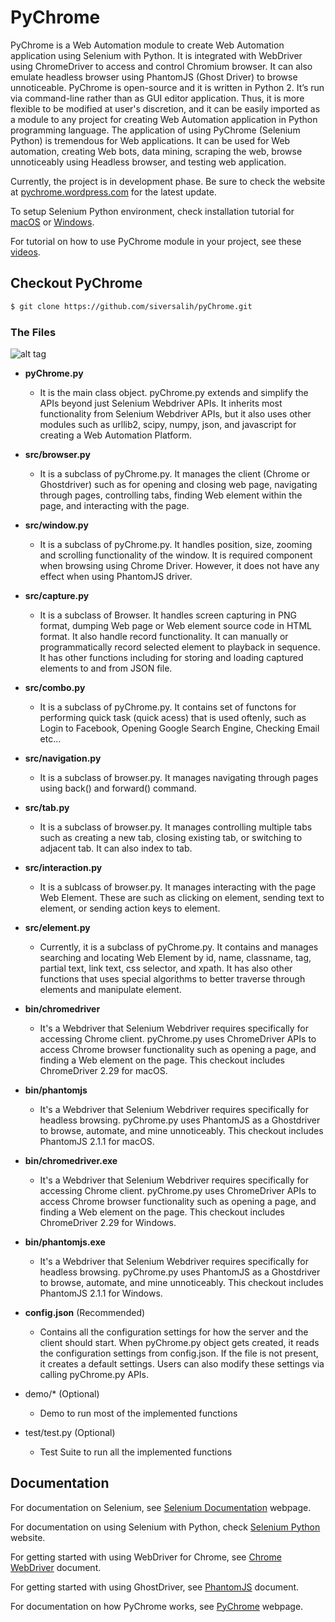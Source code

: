 # PyChrome


PyChrome is a Web Automation module to create Web Automation application using Selenium with Python. It is integrated with WebDriver using ChromeDriver to access and control Chromium browser. It can also emulate headless browser using PhantomJS (Ghost Driver) to browse unnoticeable. PyChrome is open-source and it is written in Python 2. It’s run via command-line rather than as GUI editor application. Thus, it is more flexible to be modified at user's discretion, and it can be easily imported as a module to any project for creating Web Automation application in Python programming language. The application of using PyChrome (Selenium Python) is tremendous for Web applications. It can be used for Web automation, creating Web bots, data mining, scraping the web, browse unnoticeably using Headless browser, and testing web application.



Currently, the project is in development phase. Be sure to check the website  at [pychrome.wordpress.com][website] for the latest update.


To setup Selenium Python environment, check installation tutorial for [macOS][macos] or [Windows][windows].

For tutorial on how to use PyChrome module in your project, see these [videos][videos].



## Checkout PyChrome
```sh
$ git clone https://github.com/siversalih/pyChrome.git
```
### The Files
![alt tag][DSNIMG]

-	**pyChrome.py**
	-	It is the main class object. pyChrome.py extends and simplify the APIs beyond just Selenium Webdriver APIs. It inherits most functionality from Selenium Webdriver APIs, but it also uses other modules such as urllib2, scipy, numpy, json, and javascript for creating a Web Automation Platform. 

-	**src/browser.py** 
	-	It is a subclass of pyChrome.py. It manages the client (Chrome or Ghostdriver) such as for opening and closing web page, navigating through pages, controlling tabs, finding Web element within the page, and interacting with the page.

-	**src/window.py**
	-	It is a subclass of pyChrome.py. It handles position, size, zooming and scrolling functionality of the window. It is required component when browsing using Chrome Driver. However, it does not have any effect when using PhantomJS driver.

-	**src/capture.py**
	-	It is a subclass of Browser. It handles screen capturing in PNG format, dumping Web page or Web element source code in HTML format. It also handle record functionality. It can manually or programmatically record selected element to playback in sequence. It has other functions including for storing and loading captured elements to and from JSON file.

-	**src/combo.py**
	-	It is a subclass of pyChrome.py. It contains set of functons for performing quick task (quick acess) that is used oftenly, such as Login to Facebook, Opening Google Search Engine, Checking Email etc...

-	**src/navigation.py**
	-	It is a subclass of browser.py. It manages navigating through pages using back() and forward() command.

-	**src/tab.py**
	-	It is a subclass of browser.py. It manages controlling multiple tabs such as creating a new tab, closing existing tab, or switching to adjacent tab. It can also index to tab.

-	**src/interaction.py**
	-	It is a sublcass of browser.py. It manages interacting with the page Web Element. These are such as clicking on element, sending text to element, or sending action keys to element.

-	**src/element.py**
	-	Currently, it is a subclass of pyChrome.py. It contains and manages searching and locating Web Element by id, name, classname, tag, partial text, link text, css selector, and xpath. It has also other functions that uses special algorithms to better traverse through elements and manipulate  element. 

-	**bin/chromedriver**
	-	It's a Webdriver that Selenium Webdriver requires specifically for accessing Chrome client. pyChrome.py uses ChromeDriver APIs to access Chrome browser functionality such as opening a page, and finding a Web element on the page. This checkout includes ChromeDriver 2.29 for macOS.

-	**bin/phantomjs**
	-	It's a Webdriver that Selenium Webdriver requires specifically for headless browsing. pyChrome.py uses PhantomJS as a Ghostdriver to browse, automate, and mine unnoticeably. This checkout includes PhantomJS 2.1.1 for macOS. 

-	**bin/chromedriver.exe**
	-	It's a Webdriver that Selenium Webdriver requires specifically for accessing Chrome client. pyChrome.py uses ChromeDriver APIs to access Chrome browser functionality such as opening a page, and finding a Web element on the page. This checkout includes ChromeDriver 2.29 for Windows.

-	**bin/phantomjs.exe**
	-	It's a Webdriver that Selenium Webdriver requires specifically for headless browsing. pyChrome.py uses PhantomJS as a Ghostdriver to browse, automate, and mine unnoticeably. This checkout includes PhantomJS 2.1.1 for Windows. 

-	**config.json** (Recommended)
	- Contains all the configuration settings for how the server and the client should start. When pyChrome.py object gets created, it reads the configuration settings from config.json. If the file is not present, it creates a default settings. Users can also modify these settings via calling pyChrome.py APIs.

- 	demo/* (Optional)
	- Demo to run most of the implemented functions

-	test/test.py (Optional)
	- Test Suite to run all the implemented functions


## Documentation

For documentation on Selenium, see [Selenium Documentation][res1] webpage. 

For documentation on using Selenium with Python, check [Selenium Python][res2] website. 

For getting started with using WebDriver for Chrome, see [Chrome WebDriver][res3] document.

For getting started with using GhostDriver, see [PhantomJS][res4] document.

For documentation on how PyChrome works, see [PyChrome][PyChrome] webpage.

[web1]: <https://selenium-python.readthedocs.io/>
[web2]: <https://sites.google.com/a/chromium.org/chromedriver/home/>
[web3]: <http://phantomjs.org/quick-start.html/>

[req1]: <https://www.python.org/downloads/>
[req2]: <https://pypi.python.org/pypi/selenium/>
[req3]: <https://selenium-python.readthedocs.io/installation.html>
[req4]: <https://www.google.com/chrome/browser/desktop/>
[req5]: <https://chromedriver.storage.googleapis.com/index.html?path=2.9/>
[req6]: <http://phantomjs.org/download.html/>

[test1]: <https://github.com/siversalih/pyChrome/blob/master/test/Test_Results_win32.pdf/>
[test2]: <https://github.com/siversalih/pyChrome/blob/master/test/Test_Results_macOS.pdf/>


[totest1]: <https://www.python.org/downloads/>
[totest2]: <https://chromedriver.storage.googleapis.com/index.html?path=2.9/>
[totest3]: <http://phantomjs.org/download.html/>
[totest4]: <https://pypi.python.org/pypi/selenium#downloads/>
[totest5]: <https://www.python.org/downloads/>
[totest6]: <https://chromedriver.storage.googleapis.com/index.html?path=2.9/>
[totest7]: <http://phantomjs.org/download.html/>
[totest8]: <https://pypi.python.org/pypi/selenium#downloads/>

[res1]: <http://www.seleniumhq.org/docs/>
[res2]: <https://selenium-python.readthedocs.io/>
[res3]: <https://sites.google.com/a/chromium.org/chromedriver/getting-started/>
[res4]: <http://phantomjs.org/quick-start.html>

[DSNIMG]: <https://github.com/siversalih/pyChrome/blob/master/design/Design_Chart.png/>

[website]: <https://pychrome.wordpress.com/>
[videos]: <https://www.youtube.com/playlist?list=PL8R5Fi8yjw7mNAgRZpQWxJ_ndcL4Tcn0C>
[macos]: <https://youtu.be/kizSRWlnPvE/>
[windows]: <https://youtu.be/3rguo2u3NqM/>
[pychrome]: <https://pychrome.wordpress.com/about/>

